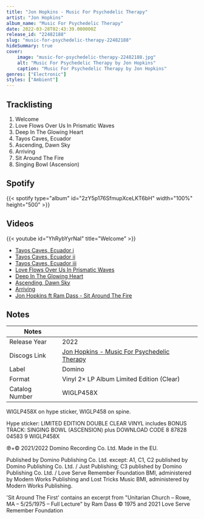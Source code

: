 ```yaml
---
title: "Jon Hopkins - Music For Psychedelic Therapy"
artist: "Jon Hopkins"
album_name: "Music For Psychedelic Therapy"
date: 2022-03-28T02:43:39.000000Z
release_id: "22482188"
slug: "music-for-psychedelic-therapy-22482188"
hideSummary: true
cover:
    image: "music-for-psychedelic-therapy-22482188.jpg"
    alt: "Music For Psychedelic Therapy by Jon Hopkins"
    caption: "Music For Psychedelic Therapy by Jon Hopkins"
genres: ["Electronic"]
styles: ["Ambient"]
---
```


## Tracklisting
1. Welcome
2. Love Flows Over Us In Prismatic Waves
3. Deep In The Glowing Heart
4. Tayos Caves, Ecuador
5. Ascending, Dawn Sky
6. Arriving
7. Sit Around The Fire
8. Singing Bowl (Ascension)


## Spotify
{{< spotify type="album" id="2zY5p176SfmupXceLKT6bH" width="100%" height="500" >}}



## Videos
{{< youtube id="YhRybYyrNaI" title="Welcome" >}}
- [Tayos Caves, Ecuador i](https://www.youtube.com/watch?v=fzZ9r6VdCfc)
- [Tayos Caves, Ecuador ii](https://www.youtube.com/watch?v=jm_Y1HL59VA)
- [Tayos Caves, Ecuador iii](https://www.youtube.com/watch?v=sg-VH5pl-Hs)
- [Love Flows Over Us In Prismatic Waves](https://www.youtube.com/watch?v=1JenmCSndX8)
- [Deep In The Glowing Heart](https://www.youtube.com/watch?v=3DfT7jd3bhg)
- [Ascending, Dawn Sky](https://www.youtube.com/watch?v=7TRUERogs4w)
- [Arriving](https://www.youtube.com/watch?v=R676FQ7Zi40)
- [Jon Hopkins ft  Ram Dass - Sit Around The Fire](https://www.youtube.com/watch?v=ect4lgWRZbQ)

## Notes
| Notes          |             |
| ---------------| ----------- |
| Release Year   | 2022 |
| Discogs Link   | [Jon Hopkins - Music For Psychedelic Therapy](https://www.discogs.com/release/22482188-Jon-Hopkins-Music-For-Psychedelic-Therapy) |
| Label          | Domino |
| Format         | Vinyl 2× LP Album Limited Edition (Clear) |
| Catalog Number | WIGLP458X |

WIGLP458X on hype sticker, WIGLP458 on spine.

Hype sticker:
LIMITED EDITION DOUBLE CLEAR VINYL
includes BONUS TRACK: SINGING BOWL (ASCENSION)
plus DOWNLOAD CODE
8 87828 04583 9
WIGLP458X

℗+© 2021/2022 Domino Recording Co. Ltd.
Made in the EU.

Published by Domino Publishing Co. Ltd. except: A1, C1, C2 published by Domino Publishing Co. Ltd. / Just Publishing; C3 published by Domino Publishing Co. Ltd. / Love Serve Remember Foundation BMI, administered by Modern Works Publishing and Lost Tricks Music BMI, administered by Modern Works Publishing.

'Sit Around The First' contains an excerpt from "Unitarian Church – Rowe, MA – 5/25/1975 – Full Lecture" by Ram Dass © 1975 and 2021 Love Serve Remember Foundation
